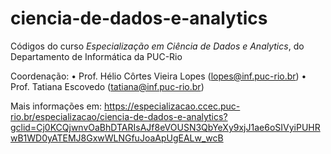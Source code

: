 # ciencia-de-dados-e-analytics
Códigos do curso *Especialização em Ciência de Dados e Analytics*, do Departamento de Informática da PUC-Rio

Coordenação:
•	Prof. Hélio Côrtes Vieira Lopes (lopes@inf.puc-rio.br)
•	Prof. Tatiana Escovedo (tatiana@inf.puc-rio.br)

Mais informações em: https://especializacao.ccec.puc-rio.br/especializacao/ciencia-de-dados-e-analytics?gclid=Cj0KCQjwnvOaBhDTARIsAJf8eVOUSN3QbYeXy9xjJ1ae6oSIVyiPUHRwB1WD0yATEMJ8GxwWLNGfuJoaApUgEALw_wcB

